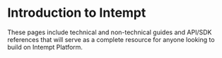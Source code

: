 # Introduction to Intempt

These pages include technical and non-technical guides and API/SDK references that will serve as a complete resource for anyone looking to build on Intempt Platform.
